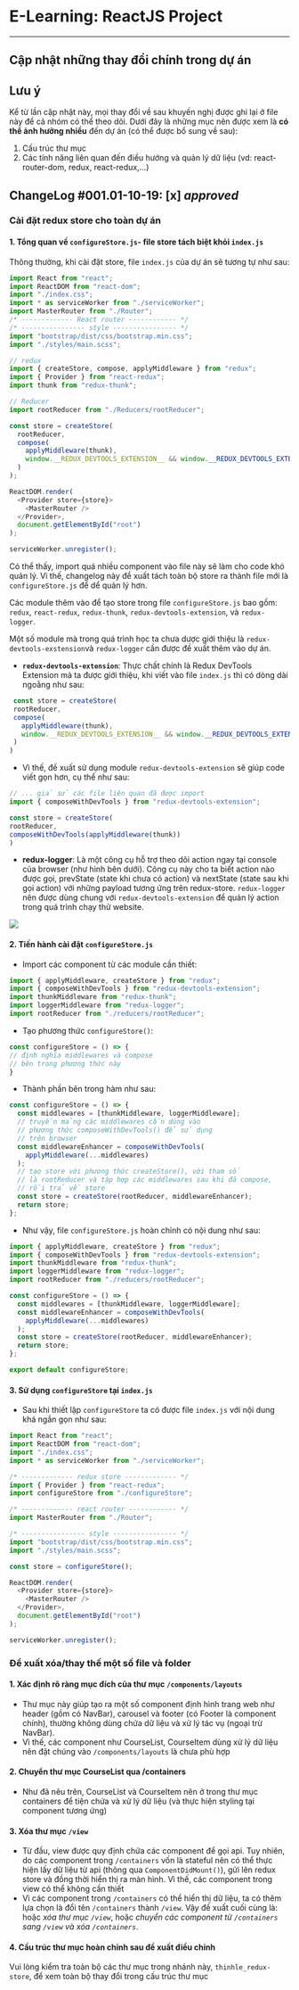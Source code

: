 # E-Learning: ReactJS Project
------
## Cập nhật những thay đổi chính trong dự án 
## Lưu ý
Kể từ lần cập nhật này, mọi thay đổi về sau khuyến nghị được ghi lại ở file này để cả nhóm có thể theo dõi.
Dưới đây là những mục nên được xem là **có thể ảnh hưởng nhiều** đến dự án (có thể được bổ sung về sau):
1. Cấu trúc thư mục
2. Các tính năng liên quan đến điều hướng và quản lý dữ liệu (vd: react-router-dom, redux, react-redux,...)
## ChangeLog #001.01-10-19: [x] ***approved***
### Cài đặt redux store cho toàn dự án
#### 1. Tổng quan về `configureStore.js`- file store tách biệt khỏi `index.js` 
Thông thường, khi cài đặt store, file `index.js` của dự án sẽ tương tự như sau:
```javascript
import React from "react";
import ReactDOM from "react-dom";
import "./index.css";
import * as serviceWorker from "./serviceWorker";
import MasterRouter from "./Router";
/* ------------- React router ------------ */
/* ---------------- style ---------------- */
import "bootstrap/dist/css/bootstrap.min.css";
import "./styles/main.scss";

// redux
import { createStore, compose, applyMiddleware } from "redux";
import { Provider } from "react-redux";
import thunk from "redux-thunk";

// Reducer
import rootReducer from "./Reducers/rootReducer";

const store = createStore(
  rootReducer,
  compose(
    applyMiddleware(thunk),
    window.__REDUX_DEVTOOLS_EXTENSION__ && window.__REDUX_DEVTOOLS_EXTENSION__()
  )
);

ReactDOM.render(
  <Provider store={store}>
    <MasterRouter />
  </Provider>,
  document.getElementById("root")
);

serviceWorker.unregister();

```
Có thể thấy, import quá nhiều component vào file này sẽ làm cho code khó quản lý. Vì thế, changelog này đề xuất tách toàn bộ store ra thành file mới là `configureStore.js` để dể quản lý hơn.

Các module thêm vào để tạo store trong file `configureStore.js` bao gồm: `redux`, `react-redux`, `redux-thunk`, `redux-devtools-extension`, và `redux-logger`.

Một số module mà trong quá trình học ta chưa dược giới thiệu là `redux-devtools-exstension`và `redux-logger` cần được đề xuất thêm vào dự án.
  * **`redux-devtools-extension`**: Thực chất chính là Redux DevTools Extension mà ta được giới thiệu, khi viết vào file `index.js` thì có dòng dài ngoằng như sau:   
 ```javascript
  const store = createStore(
  rootReducer,
  compose(
    applyMiddleware(thunk),
    window.__REDUX_DEVTOOLS_EXTENSION__ && window.__REDUX_DEVTOOLS_EXTENSION__(),
  )
)
```
   *  Vì thế, đề xuất sử dụng module `redux-devtools-extension` sẽ giúp code viết gọn hơn, cụ thể như sau:
   ```javascript
  // ... giả sử các file liên quan đã được import
  import { composeWithDevTools } from "redux-devtools-extension";

  const store = createStore(
  rootReducer,
  composeWithDevTools(applyMiddleware(thunk))
  )
   ```
  * **redux-logger**: Là một công cụ hỗ trợ theo dõi action ngay tại console của browser (như hình bên dưới). Công cụ này cho ta biết action nào được gọi, prevState (state khi chưa có action) và nextState (state sau khi gọi action) với những payload tương ứng trên redux-store. `redux-logger` nên được dùng chung với `redux-devtools-extension` để quản lý action trong quá trình chạy thử website.
  <img src="https://avdqsw.bn.files.1drv.com/y4mAyvS2Zep_Z-wm3GLVX4Ost1JXHPzxJUjW-eiqLHnrtFmPdu7OaZCa0SV1UMJdwzqrOTJdSzYAcIwCFLAkGNbqKLgeSy8Re1fjT3zAsHk4qKptKNQ542zytxJgLWnybR3mAhaUAsvVD3K1m97wtEG9gzEZoisRu11hybKw88WgEzA6DTsjl8dh2gWWUUHOVzverFkPD1pnw9O20RBZUCBlA?width=1921&height=417&cropmode=none"/>
     
#### 2. Tiến hành cài đặt `configureStore.js`
* Import các component từ các module cần thiết:
```javascript
import { applyMiddleware, createStore } from "redux";
import { composeWithDevTools } from "redux-devtools-extension";
import thunkMiddleware from "redux-thunk";
import loggerMiddleware from "redux-logger";
import rootReducer from "./reducers/rootReducer";
```
* Tạo phương thức `configureStore()`: 
```javascript 
const configureStore = () => {
// định nghĩa middlewares và compose 
// bên trong phương thức này
}
```
* Thành phần bên trong hàm như sau:
```javascript
const configureStore = () => {
  const middlewares = [thunkMiddleware, loggerMiddleware];
  // truyền mảng các middlewares cần dùng vào 
  // phương thức composeWithDevTools() để sử dụng
  // trên browser
  const middlewareEnhancer = composeWithDevTools(
    applyMiddleware(...middlewares)
  );
  // tạo store với phương thức createStore(), với tham số
  // là rootReducer và tập hợp các middlewares sau khi đã compose,
  // rồi trả về store
  const store = createStore(rootReducer, middlewareEnhancer);
  return store;
};
```
* Như vậy, file `configureStore.js` hoàn chỉnh có nội dung như sau:
```javascript
import { applyMiddleware, createStore } from "redux";
import { composeWithDevTools } from "redux-devtools-extension";
import thunkMiddleware from "redux-thunk";
import loggerMiddleware from "redux-logger";
import rootReducer from "./reducers/rootReducer";

const configureStore = () => {
  const middlewares = [thunkMiddleware, loggerMiddleware];
  const middlewareEnhancer = composeWithDevTools(
    applyMiddleware(...middlewares)
  );
  const store = createStore(rootReducer, middlewareEnhancer);
  return store;
};

export default configureStore;
```
#### 3. Sử dụng `configureStore` tại `index.js`
* Sau khi thiết lập `configureStore` ta có được file `index.js` với nội dung khá ngắn gọn như sau:
```javascript 
import React from "react";
import ReactDOM from "react-dom";
import "./index.css";
import * as serviceWorker from "./serviceWorker";

/* ------------- redux store ------------- */
import { Provider } from "react-redux";
import configureStore from "./configureStore";

/* ------------- react router ------------ */
import MasterRouter from "./Router";

/* ---------------- style ---------------- */
import "bootstrap/dist/css/bootstrap.min.css";
import "./styles/main.scss";

const store = configureStore();

ReactDOM.render(
  <Provider store={store}>
    <MasterRouter />
  </Provider>,
  document.getElementById("root")
);

serviceWorker.unregister();

```
### Đề xuất xóa/thay thế một số file và folder
#### 1. Xác định rõ ràng mục đích của thư mục `/components/layouts`
* Thư mục này giúp tạo ra một số component định hình trang web như header (gồm có NavBar), carousel và footer (có Footer là component chính), thường không dùng chứa dữ liệu và xử lý tác vụ (ngoại trừ NavBar).
* Vì thế, các component như CourseList, CourseItem dùng xử lý dữ liệu nên đặt chúng vào `/components/layouts` là chưa phù hợp
#### 2. Chuyển thư mục CourseList qua /containers
* Như đã nêu trên, CourseList và CourseItem nên ở trong thư mục containers để tiện chứa và xử lý dữ liệu (và thực hiện styling tại component tương ứng)
#### 3. Xóa thư mục `/view`
* Từ đầu, view được quy định chứa các component để gọi api. Tuy nhiên, do các component trong `/containers` vốn là stateful nên có thể thực hiện lấy dữ liệu từ api (thông qua `ComponentDidMount()`), gửi lên redux store và đồng thời hiển thị ra màn hình. Vì thế, các component trong view có thể không cần thiết
* Vì các component trong `/containers` có thể hiển thị dữ liệu, ta có thêm lựa chọn là đổi tên `/containers` thành `/view`. Vậy đề xuất cuối cùng là: hoặc *xóa thư mục `/view`*, hoặc *chuyển các component từ `/containers` sang `/view` và xóa `/containers`*.
#### 4. Cấu trúc thư mục hoàn chỉnh sau đề xuất điều chỉnh
Vui lòng kiểm tra toàn bộ các thư mục trong nhánh này, `thinhle_redux-store`, để xem toàn bộ thay đổi trong cấu trúc thư mục